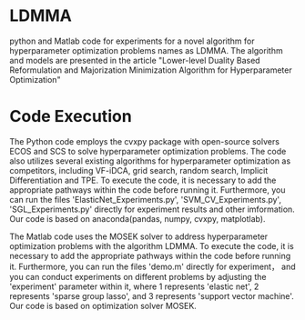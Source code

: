 # LDMMA

python and Matlab code for experiments for a novel algorithm for hyperparameter optimization problems names as LDMMA. The algorithm and models are presented in the article "Lower-level Duality Based Reformulation and Majorization Minimization Algorithm for Hyperparameter Optimization" 

# Code Execution

The Python code employs the cvxpy package with open-source solvers ECOS and SCS to solve hyperparameter optimization problems. The code also utilizes several existing algorithms for hyperparameter optimization as competitors, including VF-iDCA, grid search, random search, Implicit Differentiation and TPE. To execute the code, it is necessary to add the appropriate pathways within the code before running it. Furthermore, you can run the files 'ElasticNet_Experiments.py', 'SVM_CV_Experiments.py', 'SGL_Experiments.py' directly for experiment results and other imformation. Our code is based on anaconda(pandas, numpy, cvxpy, matplotlab). 

The Matlab code uses the MOSEK solver to address hyperparameter optimization problems with the algorithm LDMMA. To execute the code, it is necessary to add the appropriate pathways within the code before running it. Furthermore, you can run the files 'demo.m' directly for experiment， and you can conduct experiments on different problems by adjusting the 'experiment' parameter within it, where 1 represents 'elastic net', 2 represents 'sparse group lasso', and 3 represents 'support vector machine'. Our code is based on optimization solver MOSEK.


